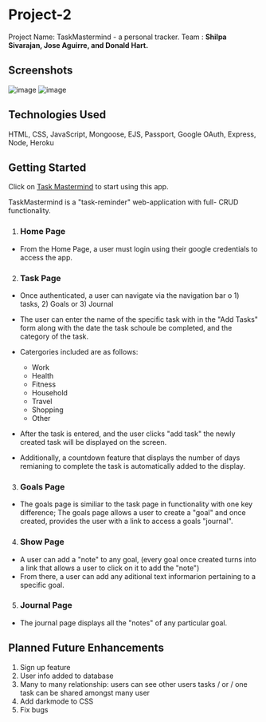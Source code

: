 # Project-2 
Project Name: TaskMastermind - a personal tracker.
Team : **Shilpa Sivarajan, Jose Aguirre, and Donald Hart.**

## Screenshots
![image](https://i.imgur.com/Upo2ews.png)
![image](https://i.imgur.com/Ie8xGs8.png)

## Technologies Used
HTML, CSS, JavaScript, Mongoose, EJS, Passport, Google OAuth, Express, Node, Heroku

## Getting Started 

Click on [Task Mastermind](https://taskmastermind.herokuapp.com/home) to start using this app. 

TaskMastermind is a "task-reminder" web-application with full- CRUD functionality. 

 1) ### Home Page 
  - From the Home Page, a user must login using their google credentials to access the app. 
 2) ### Task Page 
  - Once authenticated, a user can navigate via the navigation bar o 1) tasks, 2) Goals or 3) Journal
  - The user can enter the name of the specific task with in the "Add Tasks" form along with the date the task schoule be completed, and the category of the task. 
  - Catergories included are as follows: 
    - Work   
    - Health
    - Fitness
    - Household
    - Travel
    - Shopping
    - Other

   - After the task is entered, and the user clicks "add task" the newly created task will be displayed on the screen. 
   - Additionally, a countdown feature that displays the number of days remianing to complete the task is automatically added to the display. 
  3) ### Goals Page 
   - The goals page is similiar to the task page in functionality with one key difference; The goals page allows a user to create a "goal" and once created, provides the user with a link to access a goals "journal". 

  4) ### Show Page 
   - A user can add a "note" to any goal, (every goal once created turns into a link that allows a user to click on it to add the "note")
   - From there, a user can add any aditional text informarion pertaining to a specific goal. 
    
  5) ### Journal Page
   - The journal page displays all the "notes" of any particular goal. 



## Planned Future Enhancements  
1) Sign up feature 
2) User info added to database
3) Many to many relationship: users can see other users tasks / or / one task can be shared amongst many user 
4) Add darkmode to CSS
5) Fix bugs
